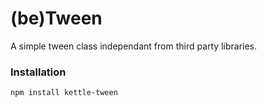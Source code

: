 (be)Tween
=============

A simple tween class independant from third party libraries.

### Installation
`npm install kettle-tween`
